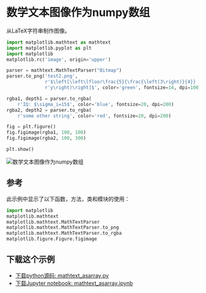 # 数学文本图像作为numpy数组

从LaTeX字符串制作图像。

```python
import matplotlib.mathtext as mathtext
import matplotlib.pyplot as plt
import matplotlib
matplotlib.rc('image', origin='upper')

parser = mathtext.MathTextParser("Bitmap")
parser.to_png('test2.png',
              r'$\left[\left\lfloor\frac{5}{\frac{\left(3\right)}{4}} '
              r'y\right)\right]$', color='green', fontsize=14, dpi=100)

rgba1, depth1 = parser.to_rgba(
    r'IQ: $\sigma_i=15$', color='blue', fontsize=20, dpi=200)
rgba2, depth2 = parser.to_rgba(
    r'some other string', color='red', fontsize=20, dpi=200)

fig = plt.figure()
fig.figimage(rgba1, 100, 100)
fig.figimage(rgba2, 100, 300)

plt.show()
```

![数学文本图像作为numpy数组](https://matplotlib.org/_images/sphx_glr_mathtext_asarray_001.png)

## 参考

此示例中显示了以下函数，方法，类和模块的使用：

```python
import matplotlib
matplotlib.mathtext
matplotlib.mathtext.MathTextParser
matplotlib.mathtext.MathTextParser.to_png
matplotlib.mathtext.MathTextParser.to_rgba
matplotlib.figure.Figure.figimage
```

## 下载这个示例
            
- [下载python源码: mathtext_asarray.py](https://matplotlib.org/_downloads/mathtext_asarray.py)
- [下载Jupyter notebook: mathtext_asarray.ipynb](https://matplotlib.org/_downloads/mathtext_asarray.ipynb)